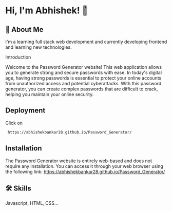 
# Hi, I'm Abhishek! 👋


## 🚀 About Me
I'm a learning full stack web development and currently developing frontend and learning new technologies.


Introduction

Welcome to the Password Generator website! This web application allows you to generate strong and secure passwords with ease. In today's digital age, having strong passwords is essential to protect your online accounts from unauthorized access and potential cyberattacks. With this password generator, you can create complex passwords that are difficult to crack, helping you maintain your online security.

## Deployment

Click on

```bash
 https://abhishekbankar28.github.io/Password_Generator/
```


## Installation

The Password Generator website is entirely web-based and does not require any installation. You can access it through your web browser using the following link: https://abhishekbankar28.github.io/Password_Generator/
## 🛠 Skills
Javascript, HTML, CSS...

